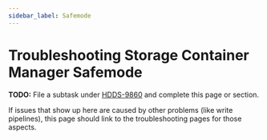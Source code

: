 ```yaml
---
sidebar_label: Safemode
---
```


# Troubleshooting Storage Container Manager Safemode

**TODO:** File a subtask under [HDDS-9860](https://issues.apache.org/jira/browse/HDDS-9860) and complete this page or section.

If issues that show up here are caused by other problems (like write pipelines), this page should link to the troubleshooting pages for those aspects.

